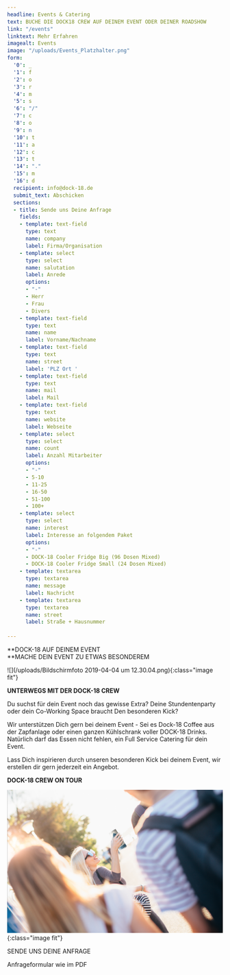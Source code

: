 ```yaml
---
headline: Events & Catering
text: BUCHE DIE DOCK18 CREW AUF DEINEM EVENT ODER DEINER ROADSHOW
link: "/events"
linktext: Mehr Erfahren
imagealt: Events
image: "/uploads/Events_Platzhalter.png"
form:
  '0': _
  '1': f
  '2': o
  '3': r
  '4': m
  '5': s
  '6': "/"
  '7': c
  '8': o
  '9': n
  '10': t
  '11': a
  '12': c
  '13': t
  '14': "."
  '15': m
  '16': d
  recipient: info@dock-18.de
  submit_text: Abschicken
  sections:
  - title: Sende uns Deine Anfrage
    fields:
    - template: text-field
      type: text
      name: company
      label: Firma/Organisation
    - template: select
      type: select
      name: salutation
      label: Anrede
      options:
      - "-"
      - Herr
      - Frau
      - Divers
    - template: text-field
      type: text
      name: name
      label: Vorname/Nachname
    - template: text-field
      type: text
      name: street
      label: 'PLZ Ort '
    - template: text-field
      type: text
      name: mail
      label: Mail
    - template: text-field
      type: text
      name: website
      label: Webseite
    - template: select
      type: select
      name: count
      label: Anzahl Mitarbeiter
      options:
      - "-"
      - 5-10
      - 11-25
      - 16-50
      - 51-100
      - 100+
    - template: select
      type: select
      name: interest
      label: Interesse an folgendem Paket
      options:
      - "-"
      - DOCK-18 Cooler Fridge Big (96 Dosen Mixed)
      - DOCK-18 Cooler Fridge Small (24 Dosen Mixed)
    - template: textarea
      type: textarea
      name: message
      label: Nachricht
    - template: textarea
      type: textarea
      name: street
      label: Straße + Hausnummer

---
```

\**DOCK-18 AUF DEINEM EVENT  
\**MACHE DEIN EVENT ZU ETWAS BESONDEREM

![](/uploads/Bildschirmfoto 2019-04-04 um 12.30.04.png){:class="image fit"}

**UNTERWEGS MIT DER DOCK-18 CREW**

Du suchst für dein Event noch das gewisse Extra? Deine Stundentenparty oder dein Co-Working Space braucht Den besonderen Kick?

Wir unterstützen Dich gern bei deinem Event - Sei es Dock-18 Coffee aus der Zapfanlage oder einen ganzen Kühlschrank voller DOCK-18 Drinks. Natürlich darf das Essen nicht fehlen, ein Full Service Catering für dein Event.

Lass Dich inspirieren durch unseren besonderen Kick bei deinem Event, wir erstellen dir gern jederzeit ein Angebot.

**DOCK-18 CREW ON TOUR**

![](/uploads/Events_Platzhalter.png){:class="image fit"}

SENDE UNS DEINE ANFRAGE

Anfrageformular wie im PDF
